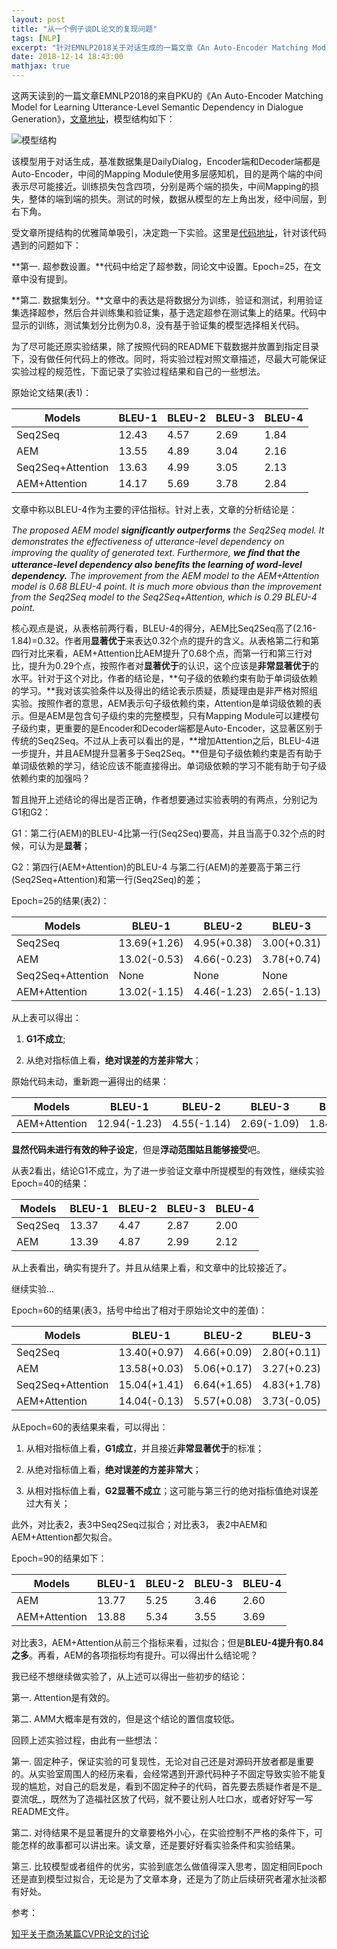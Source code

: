 ```yaml
---
layout: post
title: "从一个例子谈DL论文的复现问题"
tags: [NLP]
excerpt: "针对EMNLP2018关于对话生成的一篇文章《An Auto-Encoder Matching Model for Learning Utterance-Level Semantic Dependency in Dialogue Generation》，对实验复现过程的讨论和思考"
date: 2018-12-14 18:43:00
mathjax: true
---
```


这两天读到的一篇文章EMNLP2018的来自PKU的《An Auto-Encoder Matching Model for Learning Utterance-Level Semantic Dependency in Dialogue Generation》，[文章地址](https://arxiv.org/abs/1808.08795v1)，模型结构如下：

![模型结构](http://wx2.sinaimg.cn/mw690/aba7d18bgy1fy693onzqwj20gv0izmzo.jpg)

该模型用于对话生成，基准数据集是DailyDialog，Encoder端和Decoder端都是Auto-Encoder，中间的Mapping Module使用多层感知机，目的是两个端的中间表示尽可能接近。训练损失包含四项，分别是两个端的损失，中间Mapping的损失，整体的端到端的损失。测试的时候，数据从模型的左上角出发，经中间层，到右下角。

受文章所提结构的优雅简单吸引，决定跑一下实验。这里是[代码地址](https://github.com/lancopku/AMM)，针对该代码遇到的问题如下：

**第一. 超参数设置。**代码中给定了超参数，同论文中设置。Epoch=25，在文章中没有提到。

**第二. 数据集划分。**文章中的表达是将数据分为训练，验证和测试，利用验证集选择超参，然后合并训练集和验证集，基于选定超参在测试集上的结果。代码中显示的训练，测试集划分比例为0.8，没有基于验证集的模型选择相关代码。

为了尽可能还原实验结果，除了按照代码的README下载数据并放置到指定目录下，没有做任何代码上的修改。同时，将实验过程对照文章描述，尽最大可能保证实验过程的规范性，下面记录了实验过程结果和自己的一些想法。

原始论文结果(表1)：

|Models|BLEU-1|BLEU-2|BLEU-3|BLEU-4|
| ------ | ------ | ------ |-----|-------|
|Seq2Seq|12.43 |4.57 |2.69|1.84|
|AEM|13.55|4.89 |3.04|2.16|
|Seq2Seq+Attention|13.63 |4.99 |3.05|2.13|
|AEM+Attention|14.17| 5.69|3.78|2.84|


文章中称以BLEU-4作为主要的评估指标。针对上表，文章的分析结论是：

_The proposed AEM model **signiﬁcantly outperforms** the Seq2Seq model. It demonstrates the effectiveness of utterance-level dependency on improving the quality of generated text. Furthermore, **we ﬁnd that the utterance-level dependency also beneﬁts the learning of word-level dependency.** The improvement from the AEM model to the AEM+Attention model is 0.68 BLEU-4 point. It is much more obvious than the improvement from the Seq2Seq model to the Seq2Seq+Attention, which is 0.29 BLEU-4 point._

核心观点是说，从表格前两行看，BLEU-4的得分，AEM比Seq2Seq高了(2.16-1.84)=0.32。作者用**显著优于**来表达0.32个点的提升的含义。从表格第二行和第四行对比来看，AEM+Attention比AEM提升了0.68个点，而第一行和第三行对比，提升为0.29个点，按照作者对**显著优于**的认识，这个应该是**非常显著优于**的水平。针对于这个对比，作者的结论是，**句子级的依赖约束有助于单词级依赖的学习。**我对该实验条件以及得出的结论表示质疑，质疑理由是非严格对照组实验。按照作者的意思，AEM表示句子级依赖约束，Attention是单词级依赖的表示。但是AEM是包含句子级约束的完整模型，只有Mapping Module可以建模句子级约束，更重要的是Encoder和Decoder端都是Auto-Encoder，这显著区别于传统的Seq2Seq。不过从上表可以看出的是，**增加Attention之后，BLEU-4进一步提升，并且AEM提升显著多于Seq2Seq。**但是句子级依赖约束是否有助于单词级依赖的学习，结论应该不能直接得出。单词级依赖的学习不能有助于句子级依赖约束的加强吗？

暂且抛开上述结论的得出是否正确，作者想要通过实验表明的有两点，分别记为G1和G2：

G1：第二行(AEM)的BLEU-4比第一行(Seq2Seq)要高，并且当高于0.32个点的时候，可认为是**显著**；

G2：第四行(AEM+Attention)的BLEU-4 与第二行(AEM)的差要高于第三行(Seq2Seq+Attention)和第一行(Seq2Seq)的差； 


Epoch=25的结果(表2)：

|Models|BLEU-1|BLEU-2|BLEU-3|BLEU-4|
| ------ | ------ | ------ |-----|-------|
|Seq2Seq|13.69(+1.26)|4.95(+0.38)|3.00(+0.31)|2.19(+0.35)|
|AEM|13.02(-0.53)|4.66(-0.23)|3.78(+0.74)|1.91(-0.25)|
|Seq2Seq+Attention|None|None|None|None|
|AEM+Attention|13.02(-1.15)|4.46(-1.23)|2.65(-1.13)|1.83(-1.01)|

从上表可以得出：

1. **G1不成立**;

2. 从绝对指标值上看，**绝对误差的方差非常大**；

原始代码未动，重新跑一遍得出的结果：

|Models|BLEU-1|BLEU-2|BLEU-3|BLEU-4|
| ------ | ------ | ------ |-----|-------|
|AEM+Attention|12.94(-1.23)|4.55(-1.14)|2.69(-1.09)|1.84(-1.00)|

**显然代码未进行有效的种子设定**，但是**浮动范围姑且能够接受**吧。


从表2看出，结论G1不成立，为了进一步验证文章中所提模型的有效性，继续实验Epoch=40的结果：

|Models|BLEU-1|BLEU-2|BLEU-3|BLEU-4|
| ------ | ------ | ------ |-----|-------|
|Seq2Seq|13.37|4.47|2.87|2.00|
|AEM|13.39|4.87|2.99|2.12|

从上表看出，确实有提升了。并且从结果上看，和文章中的比较接近了。

继续实验...

Epoch=60的结果(表3，括号中给出了相对于原始论文中的差值)：

|Models|BLEU-1|BLEU-2|BLEU-3|BLEU-4|
| ------ | ------ | ------ |-----|-------|
|Seq2Seq|13.40(+0.97)|4.66(+0.09)|2.80(+0.11)|1.97(+0.13)|
|AEM|13.58(+0.03)|5.06(+0.17)|3.27(+0.23)|2.41(+0.25)|
|Seq2Seq+Attention|15.04(+1.41)|6.64(+1.65)|4.83(+1.78)|3.92(+1.79)|
|AEM+Attention|14.04(-0.13)|5.57(+0.08)|3.73(-0.05)|2.85(+0.01)|

从Epoch=60的表结果来看，可以得出：

1. 从相对指标值上看，**G1成立**，并且接近**非常显著优于**的标准；

2. 从绝对指标值上看，**绝对误差的方差非常大**；

3. 从相对指标值上看，**G2显著不成立**；这可能与第三行的绝对指标值绝对误差过大有关； 

此外，对比表2，表3中Seq2Seq过拟合；对比表3， 表2中AEM和AEM+Attention都欠拟合。

Epoch=90的结果如下：

|Models|BLEU-1|BLEU-2|BLEU-3|BLEU-4|
| ------ | ------ | ------ |-----|-------|
|AEM|13.77|5.25|3.46|2.60|
|AEM+Attention|13.88|5.34|3.55|3.69|

对比表3，AEM+Attention从前三个指标来看，过拟合；但是**BLEU-4提升有0.84之多**。再看，AEM的各项指标均有提升。可以得出什么结论呢？

我已经不想继续做实验了，从上述可以得出一些初步的结论：

第一. Attention是有效的。

第二. AMM大概率是有效的，但是这个结论的置信度较低。


回顾上述实验过程，由此有一些想法：

第一. 固定种子，保证实验的可复现性，无论对自己还是对源码开放者都是重要的。从实验室周围人的经历来看，会经常遇到开源代码种子不固定导致实验不能复现的尴尬，对自己的启发是，看到不固定种子的代码，首先要去质疑作者是不是_耍流氓_，既然为了造福社区放了代码，就不要让别人吐口水，或者好好写一写README文件。

第二. 对待结果不是显著提升的文章要格外小心，在实验控制不严格的条件下，可能怎样的故事都可以讲出来。读文章，还是要好好看实验条件和实验结果。

第三. 比较模型或者组件的优劣，实验到底怎么做值得深入思考，固定相同Epoch还是直到模型过拟合，无论是为了文章本身，还是为了防止后续研究者灌水扯淡都有好处。

参考：

[知乎关于商汤某篇CVPR论文的讨论](https://www.zhihu.com/question/276744581)















